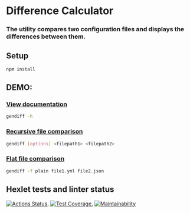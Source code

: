 # Difference Calculator
### The utility compares two configuration files and displays the differences between them.

## Setup

```bash
npm install
```

## DEMO:

### [View documentation](https://imgur.com/a/qchir9v)
```bash
gendiff -h
```

### [Recursive file comparison](https://imgur.com/a/wj0Rh8N)
```bash
gendiff [options] <filepath1> <filepath2>
```

### [Flat file comparison](https://imgur.com/a/I7mVFkx)
```bash
gendiff -f plain file1.yml file2.json
```

## Hexlet tests and linter status

[![Actions Status](https://github.com/vladislavborovinskiy/frontend-project-46/actions/workflows/tests.yml/badge.svg)](https://github.com/vladislavborovinskiy/frontend-project-46/actions), [![Test Coverage](https://api.codeclimate.com/v1/badges/a1192c9ae04584b932a2/test_coverage)](https://codeclimate.com/github/vladislavborovinskiy/frontend-project-46/test_coverage), [![Maintainability](https://api.codeclimate.com/v1/badges/a1192c9ae04584b932a2/maintainability)](https://codeclimate.com/github/vladislavborovinskiy/frontend-project-46/maintainability)

